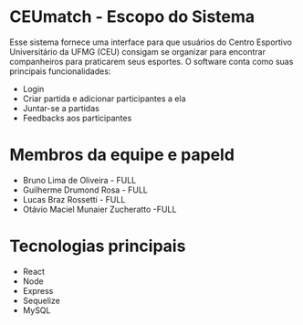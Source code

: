 # CEUmatch - Escopo do Sistema

Esse sistema fornece uma interface para que usuários do Centro Esportivo Universitário da UFMG (CEU) consigam se organizar para encontrar companheiros para praticarem seus esportes. O software conta como suas principais funcionalidades:
- Login
- Criar partida e adicionar participantes a ela
- Juntar-se a partidas
- Feedbacks aos participantes

# Membros da equipe e papeld

- Bruno Lima de Oliveira - FULL
- Guilherme Drumond Rosa - FULL
- Lucas Braz Rossetti - FULL
- Otávio Maciel Munaier Zucheratto -FULL

# Tecnologias principais

- React
- Node
- Express
- Sequelize
- MySQL
